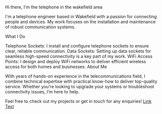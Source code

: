 Hi there, I'm the telephone in the wakefield area

I'm a telephone engineer based in Wakefield with a passion for connecting people and devices. My work focuses on the installation and maintenance of robust communication systems.

What I Do

Telephone Sockets: I install and configure telephone sockets to ensure clear, reliable communication.
Data Sockets: Setting up data sockets for seamless high-speed connectivity is a key part of my work.
WiFi Access Points: I design and deploy WiFi networks to deliver efficient wireless access for both homes and businesses.
About Me

With years of hands-on experience in the telecommunications field, I combine technical expertise with practical know-how to deliver top-quality service. Whether you're looking to upgrade your systems or troubleshoot connectivity issues, I’m here to help.

Feel free to check out my projects or get in touch for any enquiries!
[Link Text](https://www.example.com)
